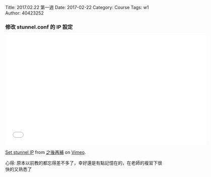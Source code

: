 Title: 2017.02.22 第一週
Date: 2017-02-22 
Category: Course
Tags: w1
Author: 40423252

<h3>修改 stunnel.conf 的 IP 設定</h3>
<iframe src="之後再補" width="640" height="347" frameborder="0" webkitallowfullscreen mozallowfullscreen allowfullscreen></iframe>
<p><a href="之後再補">Set stunnel IP</a> from <a href="之後再補">之後再補</a> on <a href="之後再補">Vimeo</a>.</p>

<p>心得: 原本以前教的都忘得差不多了，幸好還是有點記憶在的，在老師的複習下很快的又熟悉了</p>